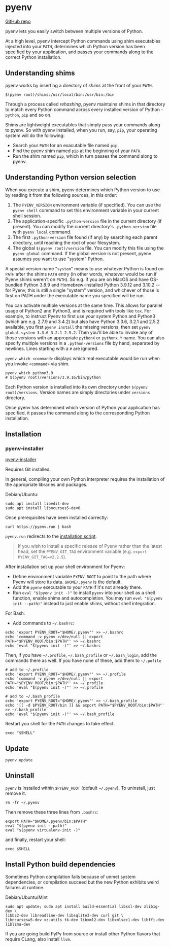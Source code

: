 # pyenv

[GitHub repo](https://github.com/pyenv/pyenv)

pyenv lets you easily switch between multiple versions of Python.

At a high level, pyenv intercept Python commands using shim executables injected into
your `PATH`, determines which Python version has been specified by your application, and
passes your commands along to the correct Python installation.

## Understanding shims

pyenv works by inserting a directory of *shims* at the front of your `PATH`. 

```shell
$(pyenv root)/shims:/usr/local/bin:/usr/bin:/bin
```

Through a process called *rehashing*, pyenv maintains shims in that directory to match
every Python command across every installed version of Python - `python`, `pip` and so
on.

Shims are lightweight executables that simply pass your commands along to pyenv. So with
pyenv installed, when you run, say, `pip`, your operating system will do the following:

- Search your `PATH` for an exacutable file named `pip`.
- Find the pyenv shim named `pip` at the beginning of your `PATH`.
- Run the shim named `pip`, which in turn passes the command along to pyenv.

## Understanding Python version selection

When you execute a shim, pyenv determines which Python version to use by reading it from
the following sources, in this order:

1. The `PYENV_VERSION` environment variable (if specified). You can use the
`pyenv shell` command to set this environment variable in your current shell session.
2. The application-specific `.python-version` file in the current directory (if
present). You can modify the current directory's `.python-version` file with
`pyenv local` command.
3. The first `.python-version` file found (if any) by searching each parent directory,
until reaching the root of your filesystem.
4. The global `$(pyenv root)/version` file. You can modify this file using the
`pyenv global` command. If the global version is not present, pyenv assumes you want to
use "system" Python.

A special version name "`system`" means to use whatever Python is found on `PATH` after
the shims `PATH` entry (in other words, whatever would be run if Pyenv shims weren't on
`PATH`). So e.g. if you are on MacOS and have OS-bundled Python 3.8.9 and
Homebrew-installed Python 3.9.12 and 3.10.2 -- for Pyenv, this is still a single
"system" version, and whichever of those is first on PATH under the executable name you
specified will be run.

You can activate multiple versions at the same time. This allows for parallel usage of
Python2 and Python3, and is required with tools like `tox`. For example, to instruct
Pyenv to first use your system Python and Python3 (which are e.g. 2.7.9 and 3.4.2) but
also have Python 3.3.6, 3.2.1 and 2.5.2 available, you first `pyenv install` the
missing versions, then set `pyenv global system 3.3.6 3.2.1 2.5.2`. Then you'll be
able to invoke any of those versions with an appropriate `pythonX` or `pythonx.Y`
name. You can also specify multiple versions in a `.python-versions` file by hand,
separated by newlines. Lines starting with a `#` are ignored.

`pyenv which <command>` displays which real executable would be run when you invoke
`<command>` via shim.

```shell
pyenv which python3.9
# $(pyenv root)/versions/3.9.16/bin/python
```

Each Python version is installed into its own directory under `$(pyenv root)/versions`.
Version names are simply directories under `versions` directory.

Once pyenv has determined which version of Python your application has specified, it
passes the command along to the corresponding Python installation.

## Installation

### pyenv-installer

[pyenv-installer](https://github.com/pyenv/pyenv-installer)

Requires Git installed.

In general, compiling your own Python interpreter requires the installation of the
appropriate libraries and packages.

Debian/Ubuntu:

```shell
sudo apt install libedit-dev
sudo apt install libncurses5-dev6
```

Once prerequisites have been installed correctly:

```shell
curl https://pyenv.run | bash
```

`pyenv.run` redirects to the
[installation script](https://github.com/pyenv/pyenv-installer/blob/master/bin/pyenv-installer).

> If you wish to install a specific release of Pyenv rather than the latest head, set
> the `PYENV_GIT_TAG` environment variable (e.g. `export PYENV_GIT_TAG=v2.2.5`).

After installation set up your shell environment for Pyenv:

- Define environment variable `PYENV_ROOT` to point to the path where Pyenv will store
its data. `$HOME/.pyenv` is the default.
- Add the `pyenv` executable to your `PATH` if it's not already there.
- Run `eval "$(pyenv init -)"` to install `pyenv` into your shell as a shell function,
enable shims and autocompletion. You may run `evel "$(pyenv init --path)"` instead to
just enable shims, without shell integration.

For Bash:

- Add commands to `~/.bashrc`:

```shell
echo 'export PYENV_ROOT="$HOME/.pyenv"' >> ~/.bashrc
echo 'command -v pyenv >/dev/null || export PATH="$PYENV_ROOT/bin:$PATH"' >> ~/.bashrc
echo 'eval "$(pyenv init -)"' >> ~/.bashrc
```

Then, if you have `~/.profile`, `~/.bash_profile` or `~/.bash_login`, add the commands
there as well. If you have none of these, add them to `~/.pofile`

```shell
# add to ~/.profile
echo 'export PYENV_ROOT="$HOME/.pyenv"' >> ~/.profile
echo 'command -v pyenv >/dev/null || export PATH="$PYENV_ROOT/bin:$PATH"' >> ~/.profile
echo 'eval "$(pyenv init -)"' >> ~/.profile
```

```shell
# add to ~/.bash_profile
echo 'export PYENV_ROOT="$HOME/.pyenv"' >> ~/.bash_profile
echo '[[ -d $PYENV_ROOT/bin ]] && export PATH="$PYENV_ROOT/bin:$PATH"' >> ~/.bash_profile
echo 'eval "$(pyenv init -)"' >> ~/.bash_profile
```

Restart you shell for the `PATH` changes to take effect.

```shell
exec "$SHELL"
```

## Update

```shell
pyenv update
```

## Uninstall

`pyenv` is installed within `$PYENV_ROOT` (default `~/.pyenv`). To uninstall, just
remove it.

```shell
rm -fr ~/.pyenv
```

Then remove these three lines from `.bashrc`:

```shell
export PATH="$HOME/.pyenv/bin:$PATH"
eval "$(pyenv init --path)"
eval "$(pyenv virtualenv-init -)"
```

and finally, restart your shell:

```shell
exec $SHELL
```

## Install Python build dependencies

Sometimes Python compilation fails because of unmet system dependencies, or compilation
succeed but the new Python exhibits weird failures at runtime.

Debian/Ubuntu/Mint

```shell
sudo apt update; sudo apt install build-essential libssl-dev zlib1g-dev \
libbz2-dev libreadline-dev libsqlite3-dev curl git \
libncursesw5-dev xz-utils tk-dev libxml2-dev libxmlsec1-dev libffi-dev liblzma-dev
```

If you are going build PyPy from source or install other Python flavors that require
CLang, also install `llvm`.
